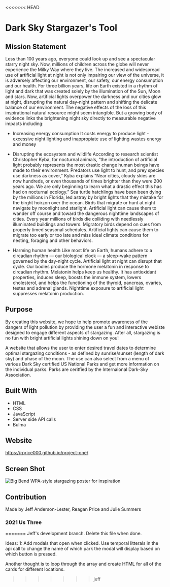 <<<<<<< HEAD
# Dark Sky Stargazer's Tool 


## Mission Statement
Less than 100 years ago, everyone could look up and see a spectacular starry night sky. Now, millions of children across the globe will never experience the Milky Way where they live. The increased and widespread use of artificial light at night is not only impairing our view of the universe, it is adversely affecting our environment, our safety, our energy consumption and our health.
For three billion years, life on Earth existed in a rhythm of light and dark that was created solely by the illumination of the Sun, Moon and stars. Now, artificial lights overpower the darkness and our cities glow at night, disrupting the natural day-night pattern and shifting the delicate balance of our environment. The negative effects of the loss of this inspirational natural resource might seem intangible. But a growing body of evidence links the brightening night sky directly to measurable negative impacts including:

  - Increasing energy consumption
    It costs energy to produce light - excessive night lighting and inappropiate use of lighting wastes energy and money

 - Disrupting the ecosystem and wildlife
    According to research scientist Christopher Kyba, for nocturnal animals, “the introduction of artificial light probably represents the most drastic change human beings have made to their environment. Predators use light to hunt, and prey species use darkness as cover,” Kyba explains “Near cities, cloudy skies are now hundreds, or even thousands of times brighter than they were 200 years ago. We are only beginning to learn what a drastic effect this has had on nocturnal ecology.”
    Sea turtle hatchlings have been been dying by the millions in Florida, led astray by bright lights that they mistake for the birght hoirzon over the ocean.
    Birds that migrate or hunt at night navigate by moonlight and starlight. Artificial light can cause them to wander off course and toward the dangerous nighttime landscapes of cities. Every year millions of birds die colliding with needlessly illuminated buildings and towers. Migratory birds depend on cues from properly timed seasonal schedules. Artificial lights can cause them to migrate too early or too late and miss ideal climate conditions for nesting, foraging and other behaviors.

  - Harming human health
    Like most life on Earth, humans adhere to a circadian rhythm — our biological clock — a sleep-wake pattern governed by the day-night cycle. Artificial light at night can disrupt that cycle.
    Our bodies produce the hormone melatonin in response to circadian rhythm. Melatonin helps keep us healthy. It has antioxidant properties, induces sleep, boosts the immune system, lowers cholesterol, and helps the functioning of the thyroid, pancreas, ovaries, testes and adrenal glands. Nighttime exposure to artificial light suppresses melatonin production.


## Purpose
By creating this website, we hope to help promote awareness of the dangers of light pollution by providing the user a fun and interactive webiste designed to engage different aspects of stargazing. After all, stargazing is no fun with bright artificial lights shining down on you!

A website that allows the user to enter desired travel dates to determine optimal stargazing conditions - as defined by sunrise/sunset (length of dark sky) and phase of the moon.
The use can also select from a menu of various Dark Sky certified US National Parks and get more information on the individual parks. Parks are ceritfied by the Internaional Dark-Sky Association.

## Built With
* HTML
* CSS
* JavaScript
* Server side API calls
* Bulma

## Website
https://rprice000.github.io/project-one/

## Screen Shot
![Big Bend WPA-style stargazing poster for inspiration](https://images.squarespace-cdn.com/content/v1/54d3ac40e4b029a6058be94a/1617804147350-OX4KJJU6AY7AX683MZUJ/BigBend2021.jpg?format=750w)

 ## Contribution
  Made by Jeff Anderson-Lester, Reagan Price and Julie Summers
  
  ###  2021 Us Three
=======
Jeff's development branch.
Delete this file when done.

Ideas:
1: Add modals that open when clicked.
Use temporal litterals in the api call to change the name of which park the modal will display based on which button is pressed.

Another thought is to loop through the array and create HTML for all of the cards for different locations.
>>>>>>> jeff
